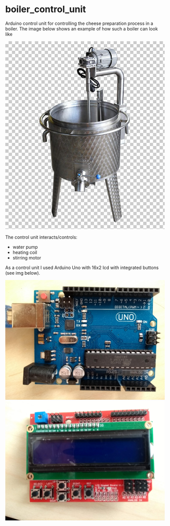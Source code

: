 # boiler_control_unit

Arduino control unit for controlling the cheese preparation process in a boiler. The image below shows an example of how such a boiler can look like

![boiler_image](images/boiler.jpeg)

The control unit interacts/controls:

- water pump
- heating coil
- stirring motor

As a control unit I used Arduino Uno with 16x2 lcd with integrated buttons (see img below).

![arduino_image](images/ArduinoUno.jpg)
![arduino_image](images/Shield_16x2.jpg)
